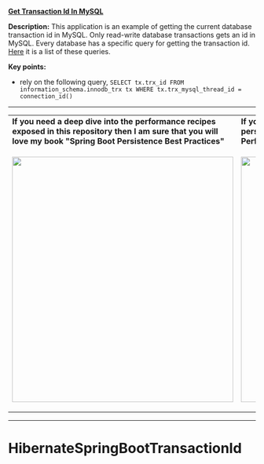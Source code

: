 **[Get Transaction Id In MySQL](https://github.com/AnghelLeonard/Hibernate-SpringBoot/tree/master/HibernateSpringBootTransactionId)**
  
 **Description:** This application is an example of getting the current database transaction id in MySQL. Only read-write database transactions gets an id in MySQL. Every database has a specific query for getting the transaction id. [Here](https://vladmihalcea.com/current-database-transaction-id/) it is a list of these queries.

**Key points:**
- rely on the following query, `SELECT tx.trx_id FROM information_schema.innodb_trx tx WHERE tx.trx_mysql_thread_id = connection_id()`
     
-----------------------------------------------------------------------------------------------------------------------    
<table>
     <tr><td><b>If you need a deep dive into the performance recipes exposed in this repository then I am sure that you will love my book "Spring Boot Persistence Best Practices"</b></td><td><b>If you need a hand of tips and illustrations of 100+ Java persistence performance issues then "Java Persistence Performance Illustrated Guide" is for you.</b></td></tr>
     <tr><td>
<a href="https://www.apress.com/us/book/9781484256251"><p align="left"><img src="https://github.com/AnghelLeonard/Hibernate-SpringBoot/blob/master/Spring%20Boot%20Persistence%20Best%20Practices.jpg" height="500" width="450"/></p></a>
</td><td>
<a href="https://leanpub.com/java-persistence-performance-illustrated-guide"><p align="right"><img src="https://github.com/AnghelLeonard/Hibernate-SpringBoot/blob/master/Java%20Persistence%20Performance%20Illustrated%20Guide.jpg" height="500" width="450"/></p></a>
</td></tr></table>

-----------------------------------------------------------------------------------------------------------------------    

# HibernateSpringBootTransactionId
